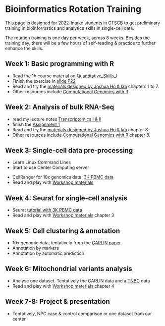 # Bioinformatics Rotation Training

This page is designed for 2022-intake students in 
[CTSCB](https://www.hkstemcell.hk) to get preliminary training in 
bioinformatics and analytics skills in single-cell data.


The rotation training is one day per week, across 8 weeks. Besides the training 
day, there will be a few hours of self-reading & practice to further enhance the
skills.

## Week 1: Basic programming with R
* Read the 1h course material on 
  [Quantitative_Skills_I](https://github.com/StatBiomed/GenomeScienceCourse/blob/master/quant_skills/Quantitative_Skills_I_YHuang.pdf)
* Finish the exercise in [slide P22](https://github.com/StatBiomed/GenomeScienceCourse/blob/master/quant_skills/Quantitative_Skills_I_YHuang.pdf)
* Read and try the [materials designed by Joshua Ho & lab](https://holab-hku.github.io/R-workshop/) chapters 1 to 7.
* Other resources include [Computational Genomics with R](https://compgenomr.github.io/book/Rintro.html)


## Week 2: Analysis of bulk RNA-Seq
* read my lecture notes 
  [Transcriptomics I & II](https://github.com/StatBiomed/GenomeScienceCourse/tree/master/transcriptomics)
* finish the [Assignment 1](https://github.com/StatBiomed/GenomeScienceCourse/tree/master/assignments)
* Read and try the [materials designed by Joshua Ho & lab](https://holab-hku.github.io/R-workshop/) chapter 8.
* Other resources include [Computational Genomics with R](https://compgenomr.github.io/book/rnaseqanalysis.html) chapter 8.


## Week 3: Single-cell data pre-processing
* Learn Linux Command Lines
* Start to use Center Computing server
<!-- * Alignment and reads counting: [smart-seq data](https://github.com/huangyh09/brie/tree/master/examples/gastrulation) -->
* CellRanger for 10x genomics data: [3K PBMC data](https://www.10xgenomics.com/resources/datasets/3-k-pbm-cs-from-a-healthy-donor-1-standard-1-1-0)
* Read and play with [Workshop materials](https://holab-hku.github.io/Fundamental-scRNA/)


## Week 4: Seurat for single-cell analysis
* Seurat [tutorial with 3K PBMC data](https://satijalab.org/seurat/articles/pbmc3k_tutorial.html)
* Read and play with [Workshop materials](https://holab-hku.github.io/Fundamental-scRNA/) chapter 3


## Week 5: Cell clustering & annotation
* 10x genomic data, tentatively from the [CARLIN paper](https://www.cell.com/cell/fulltext/S0092-8674(20)30554-7)
* Annotation by markers
* Annotation by automatic prediction


## Week 6: Mitochondrial variants analysis
* Analyse one dataset. Tentatively the CARLIN data and a [TNBC](https://www.nature.com/articles/s41467-022-28845-0/figures/5) data
* Read and play with [Workshop materials](https://statbiomed.github.io/SingleCell-Workshop-2021/SNV-analysis.html) chapter 4


## Week 7-8: Project & presentation
* Tentatively, NPC case & control comparison or one dataset from our center

